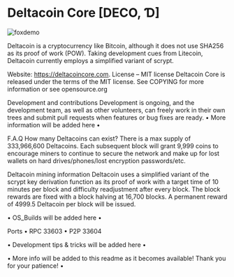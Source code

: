 # Deltacoin Core [DECO, Ɗ]
 
 ![foxdemo](https://deltacoincore.com/assets/img/DCSOCIALPP.jpg)
 
Deltacoin is a cryptocurrency like Bitcoin, although it does not use SHA256 as its proof of work (POW). Taking development cues from Litecoin, Deltacoin currently employs a simplified variant of scrypt.

 Website: https://deltacoincore.com. 
License – MIT license
Deltacoin Core is released under the terms of the MIT license. See COPYING for more information or see opensource.org

 Development and contributions 
Development is ongoing, and the development team, as well as other volunteers, can freely work in their own trees and submit pull requests when features or bug fixes are ready.
 • More information will be added here • 

 F.A.Q 
How many Deltacoins can exist?
There is a max supply of 333,966,600 Deltacoins.
Each subsequent block will grant 9,999 coins to encourage miners to continue to secure the network and make up for lost wallets on hard drives/phones/lost encryption passwords/etc.

 Deltacoin mining information 
Deltacoin uses a simplified variant of the scrypt key derivation function as its proof of work with a target time of 10 minutes per block and difficulty readjustment after every block. The block rewards are fixed with a block halving at 16,700 blocks. A permanent reward of 4999.5 Deltacoin per block will be issued.

 • OS_Builds will be added here • 

 Ports
 • RPC	33603 
 • P2P	33604 

 • Development tips & tricks will be added here • 

 • More info will be added to this readme as it becomes available! Thank you for your patience! • 

